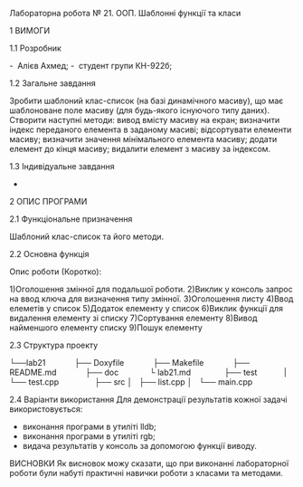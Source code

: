 Лабораторна робота № 21.
ООП. Шаблонні функції та класи

1 ВИМОГИ

1.1 Розробник

-  Алієв Ахмед;
-  студент групи КН-922б;

1.2 Загальне завдання

Зробити шаблоний клас-список (на базі динамічного масиву), що має шаблоноване поле
масиву (для будь-якого існуючого типу даних).
Створити наступні методи:
вивод вмісту масиву на екран;
визначити індекс переданого елемента в заданому масиві;
відсортувати елементи масиву;
визначити значення мінімального елемента масиву;
додати елемент до кінця масиву;
видалити елемент з масиву за індексом.

1.3 Індивідуальне завдання

-

2 ОПИС ПРОГРАМИ

2.1 Функціональне призначення

Шаблоний клас-список та його методи.

2.2 Основна функція

Опис роботи (Коротко):

1)Оголошення змінної для подальшої роботи.
2)Виклик у консоль запрос на ввод ключа для визначення типу змінної.
3)Оголошення листу
4)Ввод елеметів у список
5)Додаток елементу у список
6)Виклик функції для видалення елементу зі списку
7)Сортування елементу
8)Вивод найменшого елементу списку
9)Пошук елементу

2.3 Структура проекту

└──lab21
            ├── Doxyfile
            ├── Makefile
            ├── README.md
            ├── doc 
            └ lab21.md  
            ├── test
           | └── test.cpp   
            ├── src
│   ├── list.cpp
│   └── main.cpp

2.4 Варіанти використання
Для демонстрації результатів кожної задачі використовується:

- виконання програми в утиліті lldb;
- виконання програми в утиліті rgb;
- видача результатів у консоль за допомогою функції виводу.



ВИСНОВКИ
Як висновок можу сказати, що при виконанні лабораторної роботи були набуті практичні навички роботи з класами та методами.
